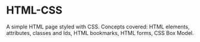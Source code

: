 # HTML-CSS
A simple HTML page styled with CSS. 
Concepts covered: HTML elements, attributes, classes and Ids, HTML bookmarks, HTML forms, CSS Box Model.
